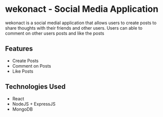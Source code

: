 # wekonact - Social Media Application

wekonact is a social medial application that allows users to create posts to share thoughts with their friends and other users. Users can able to comment on other users posts and like the posts

## Features

- Create Posts
- Comment on Posts
- Like Posts

## Technologies Used

- React
- NodeJS + ExpressJS
- MongoDB
